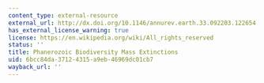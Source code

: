 ```yaml
---
content_type: external-resource
external_url: http://dx.doi.org/10.1146/annurev.earth.33.092203.122654
has_external_license_warning: true
license: https://en.wikipedia.org/wiki/All_rights_reserved
status: ''
title: Phanerozoic Biodiversity Mass Extinctions
uid: 6bcc84da-3712-4315-a9eb-46969dc01cb7
wayback_url: ''
---
```

